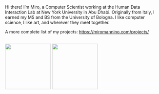 Hi there! I’m Miro, a Computer Scientist working at the Human Data Interaction Lab at New York University in Abu Dhabi. Originally from Italy, I earned my MS and BS from the University of Bologna. I like computer science, I like art, and wherever they meet together.

A more complete list of my projects: <a href="https://miromannino.com/projects/">https://miromannino.com/projects/</a>

<br/>

<div>
      <a href="#"><img align=top height="150" src="https://github-readme-stats.vercel.app/api?username=miromannino&count_private=true&show_icons=true&disable_animations=true&hide_title=true" /></a>
      <a href="#"><img align=top height="150" src="https://github-readme-stats.vercel.app/api/top-langs/?username=miromannino&layout=compact&hide=php,html&count_private=true&hide_title=true)](https://github.com/anuraghazra/github-readme-stats" /></a>
</div>
  
<!--
[![Readme Card](https://github-readme-stats.vercel.app/api/pin/?username=miromannino&repo=Justified-Gallery)](https://github.com/miromannino/Justified-Gallery)
-->
